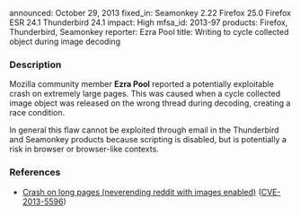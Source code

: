 announced: October 29, 2013
fixed_in: Seamonkey 2.22
          Firefox 25.0
          Firefox ESR 24.1
          Thunderbird 24.1
impact: High
mfsa_id: 2013-97
products: Firefox, Thunderbird, Seamonkey
reporter: Ezra Pool
title: Writing to cycle collected object during image decoding

<h3>Description</h3>

<p>Mozilla community member <strong>Ezra Pool</strong> reported a potentially
exploitable crash on extremely large pages. This was caused when a cycle
collected image object was released on the wrong thread during decoding,
creating a race condition.
</p>

<p class="note">In general this flaw cannot be exploited through email in the
Thunderbird and Seamonkey products because scripting is disabled, but is
potentially a risk in browser or browser-like contexts.</p>

<h3>References</h3>

<ul>
  <li><a href="https://bugzilla.mozilla.org/show_bug.cgi?id=910881">
       Crash on long pages (neverending reddit with images enabled)</a> (<a href="http://cve.mitre.org/cgi-bin/cvename.cgi?name=CVE-2013-5596" class="ex-ref">CVE-2013-5596</a>)</li>
</ul>



